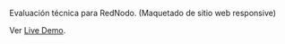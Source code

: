 Evaluación técnica para RedNodo.
(Maquetado de sitio web responsive)

Ver [Live Demo](https://mzdev.com.ar/projects/rednodo-challenge/).